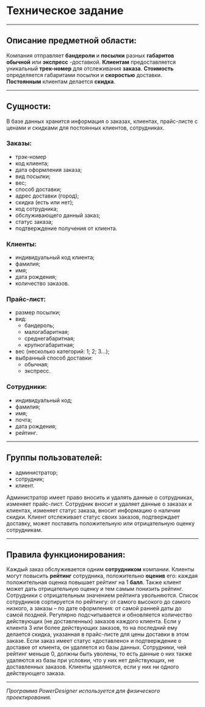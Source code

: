 # Техническое задание

---

## Описание предметной области:

Компания отправляет **бандероли** и **посылки** разных **габаритов обычной** или **экспресс** -доставкой. 
**Клиентам** предоставляется уникальный **трек-номер** для отслеживания **заказа**. 
**Стоимость** определяется габаритами посылки и **скоростью** доставки.  
**Постоянным** клиентам делается **скидка**.

---

## Сущности:

В базе данных хранится информация о заказах, клиентах, прайс-листе с ценами и скидками для постоянных клиентов, сотрудниках. 

### Заказы:
- трэк-номер
- код клиента; 
- дата оформления заказа; 
- вид посылки; 
- вес; 
- способ доставки; 
- адрес доставки (город); 
- скидка (есть или нет); 
- код сотрудника; 
- обслуживающего данный заказ; 
- статус заказа; 
- подтверждение получения от клиента.

### Клиенты: 
- индивидуальный код клиента; 
- фамилия; 
- имя; 
- дата рождения; 
- количество заказов.
	
### Прайс-лист: 
- размер посылки;
- вид: 
	- бандероль; 
	- малогабаритная; 
	- среднегабаритная; 
	- крупногабаритная; 
- вес (несколько категорий: 1; 2; 3…);
- выбранный способ доставки: 
	- обычная;
	- экспресс.

### Сотрудники: 
- индивидуальный код; 
- фамилия; 
- имя; 
- почта; 
- дата рождения; 
- рейтинг.

---

## Группы пользователей:
- администратор;
- сотрудник;
- клиент.

Администратор имеет право вносить и удалять данные о сотрудниках, изменяет прайс-лист.
Сотрудник вносит и удаляет данные о заказах и клиентах, изменяет статус заказа, вносит информацию о наличии скидки.
Клиент отслеживает статус своих заказов, подтверждает доставку, может поставить положительную или отрицательную оценку сотрудникам.

---

## Правила функционирования:
Каждый заказ обслуживается одним **сотрудником** компании. 
Клиенты могут повысить **рейтинг** сотрудника, положительно **оценив** его: каждая положительная оценка повышает рейтинг на 1 **балл**. 
Также клиент может дать отрицательную оценку и тем самым понизить рейтинг. 
Сотрудники с отрицательным значением рейтинга увольняются.
Список сотрудников сортируется по рейтингу: от самого высокого до самого низкого, а заказы – по дате оформления: от самой ранней даты до самой поздней. 
Регулярно подсчитывается и обновляется количество действующих (не доставленных) заказов каждого клиента. 
Если у клиента 3 или более действующих заказов, то на последний ему делается скидка, указанная в прайс-листе для цены доставки в этом заказе.
Если заказ имеет статус «доставлено» и подтверждение о доставке от клиента, он удаляется из базы данных. 
Сотрудники, чей рейтинг меньше 0, должны быть уволены, то есть данные о них также удаляются из базы при условии, что у них нет действующих, не доставленных заказов. 
Клиенты удаляются, если у них ни одного действующего заказа.

---

_Программа PowerDesigner используется для физического проектирования._
